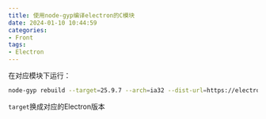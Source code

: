 ```yaml
---
title: 使用node-gyp编译electron的C模块
date: 2024-01-10 10:44:59
categories:
- Front
tags:
- Electron
---
```


在对应模块下运行：
```bash
node-gyp rebuild --target=25.9.7 --arch=ia32 --dist-url=https://electronjs.org/headers
```
`target`换成对应的Electron版本
